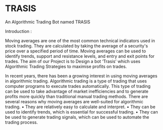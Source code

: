 # TRASIS
An Algorithmic Trading Bot named TRASIS

Introduction :

Moving averages are one of the most common technical indicators used in stock trading. They are calculated by taking the average of a security's price over a specified period of time. Moving averages can be used to identify trends, support and resistance levels, and entry and exit points for trades.
The aim of our Project is to Design a bot ‘Trasis’ which uses Algorithmic Trading Strategies to maximise profits on trades.

In recent years, there has been a growing interest in using moving averages in algorithmic trading. Algorithmic trading is a type of trading that uses computer programs to execute trades automatically. This type of trading can be used to take advantage of market inefficiencies and to generate profits more quickly than traditional manual trading methods.
There are several reasons why moving averages are well-suited for algorithmic trading. 
•	They are relatively easy to calculate and interpret. 
•	They can be used to identify trends, which is essential for successful trading. 
•	They can be used to generate trading signals, which can be used to automate the trading process.


